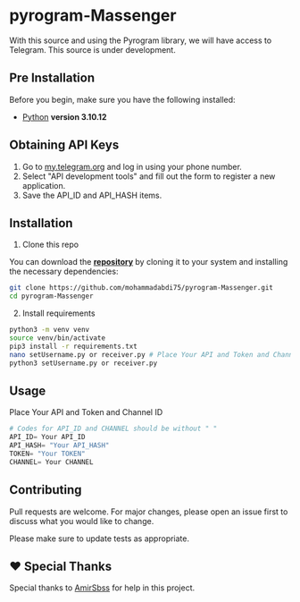 # pyrogram-Massenger

With this source and using the Pyrogram library, we will have access to Telegram.
This source is under development.

## Pre Installation
Before you begin, make sure you have the following installed:
- [Python](https://www.python.org/downloads/) **version 3.10.12**

## Obtaining API Keys
1. Go to [my.telegram.org](https://my.telegram.org/auth) and log in using your phone number.
2. Select "API development tools" and fill out the form to register a new application.
3. Save the API_ID and API_HASH items.

## Installation

1. Clone this repo

You can download the [**repository**](https://github.com/mohammadabdi75/pyrogram-Massenger) by cloning it to your system and installing the necessary dependencies:

```bash
git clone https://github.com/mohammadabdi75/pyrogram-Massenger.git
cd pyrogram-Massenger
```
2. Install requirements
```bash
python3 -m venv venv
source venv/bin/activate
pip3 install -r requirements.txt
nano setUsername.py or receiver.py # Place Your API and Token and Channel ID
python3 setUsername.py or receiver.py
```
## Usage

Place Your API and Token and Channel ID
```python
# Codes for API_ID and CHANNEL should be without " "
API_ID= Your API_ID
API_HASH= "Your API_HASH"
TOKEN= "Your TOKEN"
CHANNEL= Your CHANNEL
```

## Contributing

Pull requests are welcome. For major changes, please open an issue first
to discuss what you would like to change.

Please make sure to update tests as appropriate.

## ❤️ Special Thanks
Special thanks to [AmirSbss](https://github.com/AmirSbss) for help in this project.
